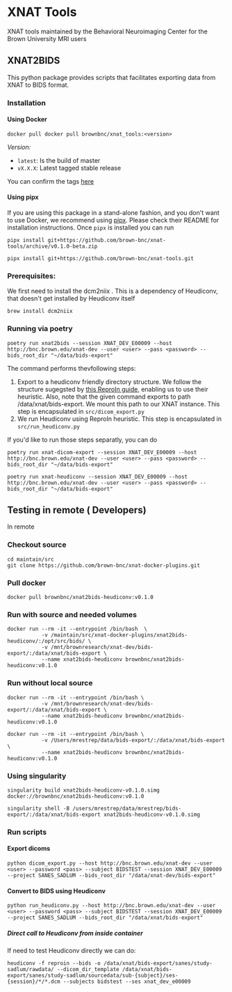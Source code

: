 # XNAT Tools

XNAT tools maintained by the Behavioral Neuroimaging Center for the Brown University MRI users

## XNAT2BIDS
This python package provides scripts that facilitates exporting data from XNAT to BIDS format.

### Installation 

#### Using Docker

```
docker pull docker pull brownbnc/xnat_tools:<version>
```

*Version:*
* `latest`: Is the build of master
* `vX.X.X`: Latest tagged stable release

You can confirm the tags [here](https://hub.docker.com/repository/docker/brownbnc/xnat_tools/tags?page=1)

#### Using pipx

If you are using this package in a stand-alone fashion, and you don't want to use Docker, we recommend using [pipx](https://github.com/pipxproject/pipx). Please check their README for installation instructions. Once `pipx` is installed you can run

```
pipx install git+https://github.com/brown-bnc/xnat-tools/archive/v0.1.0-beta.zip
```

```
pipx install git+https://github.com/brown-bnc/xnat-tools.git
```

### Prerequisites:

We first need to install the dcm2niix . This is a dependency of Heudiconv, that doesn't get installed by Heudiconv itself

```
brew install dcm2niix
```





### Running via poetry
```
poetry run xnat2bids --session XNAT_DEV_E00009 --host http://bnc.brown.edu/xnat-dev --user <user> --pass <password> --bids_root_dir "~/data/bids-export"
```

The command performs thevfollowing steps:

1. Export to a heudiconv friendly directory structure. We follow the structure sugegsted by [this ReproIn guide](https://github.com/ReproNim/reproin), enabling us to use their heuristic. Also, note that the given command exports to path /data/xnat/bids-export. We mount this path to our XNAT instance. This step is encapsulated in `src/dicom_export.py`
2. We run Heudiconv using ReproIn heuristic. This step is encapsulated in `src/run_heudiconv.py`

If you'd like to run those steps separatly, you can do 

```
poetry run xnat-dicom-export --session XNAT_DEV_E00009 --host http://bnc.brown.edu/xnat-dev --user <user> --pass <password> --bids_root_dir "~/data/bids-export"
```

```
poetry run xnat-heudiconv --session XNAT_DEV_E00009 --host http://bnc.brown.edu/xnat-dev --user <user> --pass <password> --bids_root_dir "~/data/bids-export"
```

## Testing in remote ( Developers)

In remote

### Checkout source
```
cd maintain/src
git clone https://github.com/brown-bnc/xnat-docker-plugins.git
```

### Pull docker 

```
docker pull brownbnc/xnat2bids-heudiconv:v0.1.0
```

### Run with source and needed volumes
```
docker run --rm -it --entrypoint /bin/bash  \
           -v /maintain/src/xnat-docker-plugins/xnat2bids-heudiconv/:/opt/src/bids/ \
           -v /mnt/brownresearch/xnat-dev/bids-export/:/data/xnat/bids-export \
           --name xnat2bids-heudiconv brownbnc/xnat2bids-heudiconv:v0.1.0 

```
### Run without local source
```
docker run --rm -it --entrypoint /bin/bash \
           -v /mnt/brownresearch/xnat-dev/bids-export/:/data/xnat/bids-export \
           --name xnat2bids-heudiconv brownbnc/xnat2bids-heudiconv:v0.1.0 

```

```
docker run --rm -it --entrypoint /bin/bash \
           -v /Users/mrestrep/data/bids-export/:/data/xnat/bids-export \
           --name xnat2bids-heudiconv brownbnc/xnat2bids-heudiconv:v0.1.0 

```

### Using singularity

```
singularity build xnat2bids-heudiconv-v0.1.0.simg docker://brownbnc/xnat2bids-heudiconv:v0.1.0

singularity shell -B /users/mrestrep/data/mrestrep/bids-export/:/data/xnat/bids-export xnat2bids-heudiconv-v0.1.0.simg

```


### Run scripts

#### Export dicoms
```
python dicom_export.py --host http://bnc.brown.edu/xnat-dev --user <user> --password <pass> --subject BIDSTEST --session XNAT_DEV_E00009 --project SANES_SADLUM --bids_root_dir "/data/xnat-dev/bids-export"
```
#### Convert to BIDS using Heudiconv

```
python run_heudiconv.py --host http://bnc.brown.edu/xnat-dev --user <user> --password <pass> --subject BIDSTEST --session XNAT_DEV_E00009 --project SANES_SADLUM --bids_root_dir "/data/xnat/bids-export"
```

##### Direct call to Heudiconv from inside container
If need to test Heudiconv directly we can do:

<!-- heudiconv -f reproin --bids -o /data/xnat-dev/bids-export/sanes/study-sadlum/rawdata/sub-bidstest/ses-xnat_dev_e00009 --files /data/xnat-dev/bids-export/sanes/study-sadlum/sourcedata/sub-bidstest/ses-xnat_dev_e00009 -c none -->

```
heudiconv -f reproin --bids -o /data/xnat/bids-export/sanes/study-sadlum/rawdata/ --dicom_dir_template /data/xnat/bids-export/sanes/study-sadlum/sourcedata/sub-{subject}/ses-{session}/*/*.dcm --subjects bidstest --ses xnat_dev_e00009
```